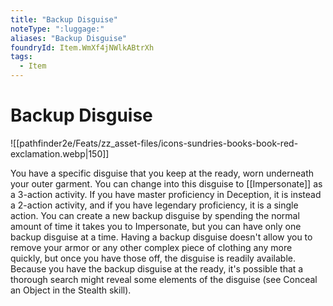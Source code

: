 ```yaml
---
title: "Backup Disguise"
noteType: ":luggage:"
aliases: "Backup Disguise"
foundryId: Item.WmXf4jNWlkABtrXh
tags:
  - Item
---
```


# Backup Disguise
![[pathfinder2e/Feats/zz_asset-files/icons-sundries-books-book-red-exclamation.webp|150]]

You have a specific disguise that you keep at the ready, worn underneath your outer garment. You can change into this disguise to [[Impersonate]] as a 3-action activity. If you have master proficiency in Deception, it is instead a 2-action activity, and if you have legendary proficiency, it is a single action. You can create a new backup disguise by spending the normal amount of time it takes you to Impersonate, but you can have only one backup disguise at a time. Having a backup disguise doesn't allow you to remove your armor or any other complex piece of clothing any more quickly, but once you have those off, the disguise is readily available. Because you have the backup disguise at the ready, it's possible that a thorough search might reveal some elements of the disguise (see Conceal an Object in the Stealth skill).
